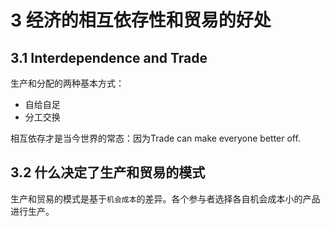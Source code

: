 # 3 经济的相互依存性和贸易的好处

## 3.1 Interdependence and Trade

生产和分配的两种基本方式：

- 自给自足
- 分工交换

相互依存才是当今世界的常态：因为Trade can make everyone better off.

## 3.2 什么决定了生产和贸易的模式

生产和贸易的模式是基于`机会成本`的差异。各个参与者选择各自机会成本小的产品进行生产。


